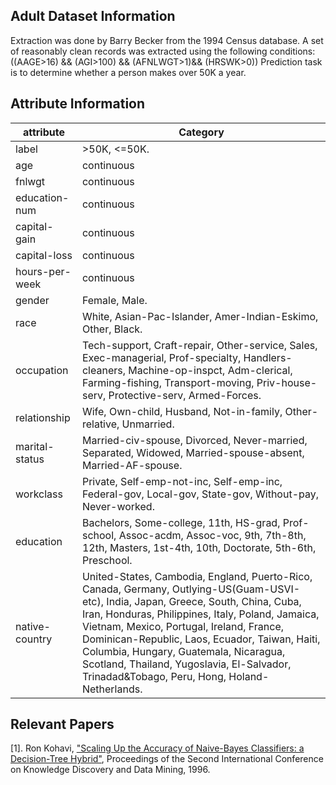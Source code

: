 ## Adult Dataset Information
Extraction was done by Barry Becker from the 1994 Census database. A set of reasonably clean records was extracted using the following conditions: ((AAGE>16) && (AGI>100) && (AFNLWGT>1)&& (HRSWK>0))
Prediction task is to determine whether a person makes over 50K a year.

## Attribute Information
|attribute|Category|
|----|----|
|label|>50K, <=50K.|
|age|continuous|
|fnlwgt|continuous|
|education-num|continuous|
|capital-gain|continuous|
|capital-loss|continuous|
|hours-per-week|continuous|
|gender|Female, Male.|
|race|White, Asian-Pac-Islander, Amer-Indian-Eskimo, Other, Black.|
|occupation|Tech-support, Craft-repair, Other-service, Sales, Exec-managerial, Prof-specialty, Handlers-cleaners, Machine-op-inspct, Adm-clerical, Farming-fishing, Transport-moving, Priv-house-serv, Protective-serv, Armed-Forces.|
|relationship|Wife, Own-child, Husband, Not-in-family, Other-relative, Unmarried.|
|marital-status|Married-civ-spouse, Divorced, Never-married, Separated, Widowed, Married-spouse-absent, Married-AF-spouse.|
|workclass|Private, Self-emp-not-inc, Self-emp-inc, Federal-gov, Local-gov, State-gov, Without-pay, Never-worked.|
|education|Bachelors, Some-college, 11th, HS-grad, Prof-school, Assoc-acdm, Assoc-voc, 9th, 7th-8th, 12th, Masters, 1st-4th, 10th, Doctorate, 5th-6th, Preschool.
|native-country|United-States, Cambodia, England, Puerto-Rico, Canada, Germany, Outlying-US(Guam-USVI-etc), India, Japan, Greece, South, China, Cuba, Iran, Honduras, Philippines, Italy, Poland, Jamaica, Vietnam, Mexico, Portugal, Ireland, France, Dominican-Republic, Laos, Ecuador, Taiwan, Haiti, Columbia, Hungary, Guatemala, Nicaragua, Scotland, Thailand, Yugoslavia, El-Salvador, Trinadad&Tobago, Peru, Hong, Holand-Netherlands.|


## Relevant Papers
[1]. Ron Kohavi, ["Scaling Up the Accuracy of Naive-Bayes Classifiers: a Decision-Tree Hybrid"](http://robotics.stanford.edu/~ronnyk/nbtree.pdf]), Proceedings of the Second International Conference on Knowledge Discovery and Data Mining, 1996.

